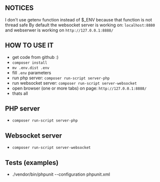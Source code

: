 ## NOTICES
I don't use getenv function instead of $_ENV because that function is not thread safe
By default the websocket server is working on: `localhost:8880` and webserwer is working on `http://127.0.0.1:8888/`

## HOW TO USE IT
* get code from github :)
* `composer install`
* `mv .env.dist .env`
* fill `.env` parameters
* run php server: `composer run-script server-php`
* run websocket server: `composer run-script server-websocket`
* open browser (one or more tabs) on page: `http://127.0.0.1:8888/`
* thats all

## PHP server
* `composer run-script server-php`

## Websocket server
* `composer run-script server-websocket`

## Tests (examples)
*  ./vendor/bin/phpunit --configuration phpunit.xml
